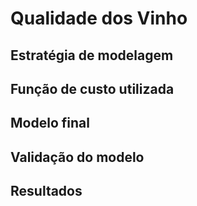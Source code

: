 # Qualidade dos Vinho

## Estratégia de modelagem
## Função de custo utilizada
## Modelo final
## Validação do modelo
## Resultados
